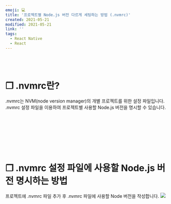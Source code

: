 ```yaml
---
emoji: 💻
title: '프로젝트별 Node.js 버전 다르게 세팅하는 방법 (.nvmrc)'
created: 2021-05-21
modified: 2021-05-21
link: ''
tags:
  - React Native
  - React
---
```

<br></br>



# **❐ .nvmrc란?**
.nvmrc는 NVM(node version manager)의 개별 프로젝트를 위한 설정 파일입니다.  
.nvmrc 설정 파일을 이용하여 프로젝트별 사용할 Node.js 버전을 명시할 수 있습니다.
<br></br><br></br><br></br><br></br>



# **❐ .nvmrc 설정 파일에 사용할 Node.js 버전 명시하는 방법**
프로젝트에 .nvmrc 파일 추가 후 .nvmrc 파일에 사용할 Node 버전을 작성합니다.
![](/assets/react-native-nvmrc.png)  
<br></br><br></br>
